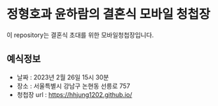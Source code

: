 # 정형호과 윤하람의 결혼식 모바일 청첩장

이 repository는 결혼식 초대를 위한 모바일청첩장입니다. 

## 예식정보

* 날짜 : 2023년 2월 26일 15시 30분
* 장소 : 서울특별시 강남구 논현동 선릉로 757
* 청첩장 url : https://hhjung1202.github.io/
